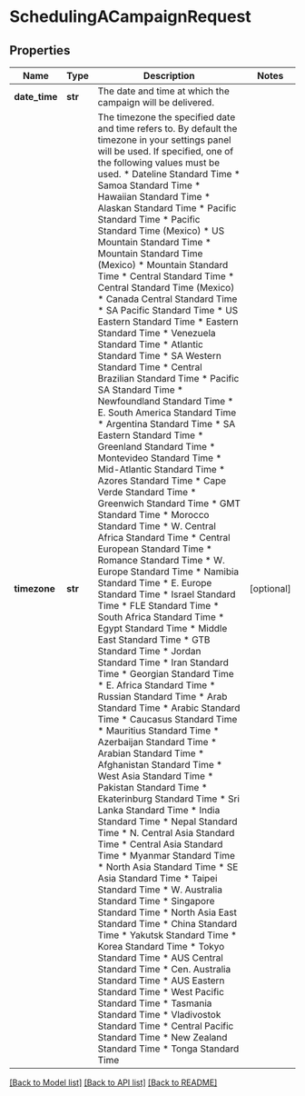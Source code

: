 # SchedulingACampaignRequest

## Properties
Name | Type | Description | Notes
------------ | ------------- | ------------- | -------------
**date_time** | **str** | The date and time at which the campaign will be delivered. | 
**timezone** | **str** | The timezone the specified date and time refers to. By default the timezone in your settings panel will be used. If specified, one of the following values must be used. * Dateline Standard Time * Samoa Standard Time * Hawaiian Standard Time * Alaskan Standard Time * Pacific Standard Time * Pacific Standard Time (Mexico) * US Mountain Standard Time * Mountain Standard Time (Mexico) * Mountain Standard Time * Central Standard Time * Central Standard Time (Mexico) * Canada Central Standard Time * SA Pacific Standard Time * US Eastern Standard Time * Eastern Standard Time * Venezuela Standard Time * Atlantic Standard Time * SA Western Standard Time * Central Brazilian Standard Time * Pacific SA Standard Time * Newfoundland Standard Time * E. South America Standard Time * Argentina Standard Time * SA Eastern Standard Time * Greenland Standard Time * Montevideo Standard Time * Mid-Atlantic Standard Time * Azores Standard Time * Cape Verde Standard Time * Greenwich Standard Time * GMT Standard Time * Morocco Standard Time * W. Central Africa Standard Time * Central European Standard Time * Romance Standard Time * W. Europe Standard Time * Namibia Standard Time * E. Europe Standard Time * Israel Standard Time * FLE Standard Time * South Africa Standard Time * Egypt Standard Time * Middle East Standard Time * GTB Standard Time * Jordan Standard Time * Iran Standard Time * Georgian Standard Time * E. Africa Standard Time * Russian Standard Time * Arab Standard Time * Arabic Standard Time * Caucasus Standard Time * Mauritius Standard Time * Azerbaijan Standard Time * Arabian Standard Time * Afghanistan Standard Time * West Asia Standard Time * Pakistan Standard Time * Ekaterinburg Standard Time * Sri Lanka Standard Time * India Standard Time * Nepal Standard Time * N. Central Asia Standard Time * Central Asia Standard Time * Myanmar Standard Time * North Asia Standard Time * SE Asia Standard Time * Taipei Standard Time * W. Australia Standard Time * Singapore Standard Time * North Asia East Standard Time * China Standard Time * Yakutsk Standard Time * Korea Standard Time * Tokyo Standard Time * AUS Central Standard Time * Cen. Australia Standard Time * AUS Eastern Standard Time * West Pacific Standard Time * Tasmania Standard Time * Vladivostok Standard Time * Central Pacific Standard Time * New Zealand Standard Time * Tonga Standard Time | [optional] 

[[Back to Model list]](../README.md#documentation-for-models) [[Back to API list]](../README.md#documentation-for-api-endpoints) [[Back to README]](../README.md)


